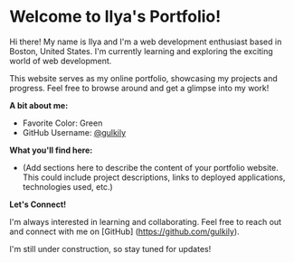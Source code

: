 # Welcome to Ilya's Portfolio!

Hi there!  My name is Ilya and I'm a web development enthusiast based in Boston, United States. I'm currently learning and exploring the exciting world of web development. ️

This website serves as my online portfolio, showcasing my projects and progress. Feel free to browse around and get a glimpse into my work!  

**A bit about me:**

* Favorite Color: Green 
* GitHub Username: [@gulkily](https://github.com/gulkily)

**What you'll find here:**

* (Add sections here to describe the content of your portfolio website. 
  This could include project descriptions, links to deployed applications, 
  technologies used, etc.)

**Let's Connect!**

I'm always interested in learning and collaborating. Feel free to reach out 
and connect with me on [GitHub] (https://github.com/gulkily).

I'm still under construction, so stay tuned for updates! 
